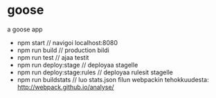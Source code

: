 # goose
a goose app
* npm start // navigoi localhost:8080
* npm run build // production bildi
* npm run test // ajaa testit
* npm run deploy:stage // deployaa stagelle
* npm run deploy:stage:rules // deployaa rulesit stagelle
* npm run buildstats // luo stats.json filun webpackin tehokkuudesta: http://webpack.github.io/analyse/